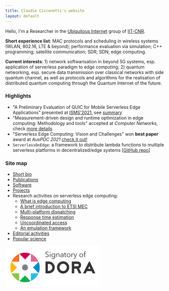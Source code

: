 ```yaml
---
title: Claudio Cicconetti's website
layout: default
---
```


Hello, I'm a Researcher in the [Ubiquitous Internet](http://cnd.iit.cnr.it/) group of [IIT-CNR](http://www.iit.cnr.it/).

**Short experience list**: MAC protocols and scheduling in wireless systems (WLAN, 802.16, LTE & beyond); performance evaluation via simulation; C++ programming; satellite communication; SDR; SDN; edge computing.

**Current interests**: 1) network softwarisation in beyond 5G systems, esp. application of serverless paradigm to edge computing; 2) quantum networking, esp. secure data transmission over classical networks with side quantum channel, as well as protocols and algorithms for the realisation of distributed quantum computing through the Quantum Internet of the future.

### Highlights

- "A Preliminary Evaluation of QUIC for Mobile Serverless Edge Applications" presented at [ISMS'2021](http://wowmom2021.iit.cnr.it/workshops/isms-2021/), see [summary](isms2021.md)
- "Measurement-driven design and runtime optimization in edge computing: Methodology and tools" accepted at _Computer Networks_, check [more details](mecperf.md)
- "Serverless Edge Computing: Vision and Challenges" won **best paper** award at _AusPDC 2021_ [check it out!](https://dl.acm.org/doi/10.1145/3437378.3444367)
- `ServerlessOnEdge`: a framework to distribute lambda functions to multiple serverless platforms in decentralized/edge systems [[GitHub repo](https://github.com/ccicconetti/serverlessonedge)]

### Site map

- [Short bio](bio.md)
- [Publications](publications.md)
- [Software](software.md)
- [Projects](projects.md)
- Research activities on serverless edge computing:
  - [What is edge computing](edgecomputing.md)
  - [A brief introduction to ETSI MEC](serverless-etsi.md)
  - [Multi-platform dispatching](cloudcom2018.md)
  - [Response time estimation](percom2019.md)
  - [Uncoordinated access](uncoord.md)
  - [An emulation framework](simpat.md)
- [Editorial activities](editorial.md)
- [Popular science](popular.md)

[![](pictures/Dorabadge1.png)](https://sfdora.org/)

